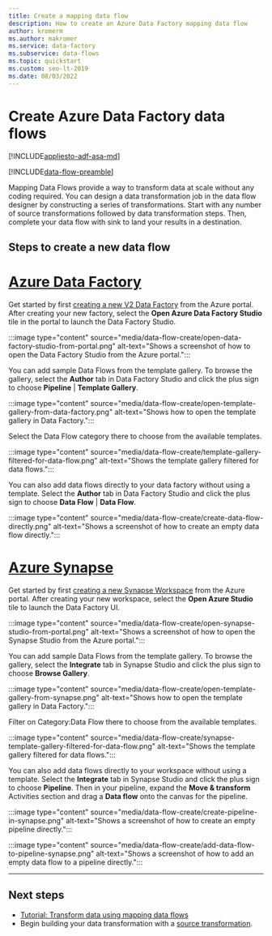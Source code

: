 ```yaml
---
title: Create a mapping data flow
description: How to create an Azure Data Factory mapping data flow
author: kromerm
ms.author: makromer
ms.service: data-factory
ms.subservice: data-flows
ms.topic: quickstart
ms.custom: seo-lt-2019
ms.date: 08/03/2022
---
```


# Create Azure Data Factory data flows

[!INCLUDE[appliesto-adf-asa-md](includes/appliesto-adf-asa-md.md)]

[!INCLUDE[data-flow-preamble](includes/data-flow-preamble.md)]

Mapping Data Flows provide a way to transform data at scale without any coding required. You can design a data transformation job in the data flow designer by constructing a series of transformations. Start with any number of source transformations followed by data transformation steps. Then, complete your data flow with sink to land your results in a destination.

## Steps to create a new data flow

# [Azure Data Factory](#tab/data-factory)

Get started by first [creating a new V2 Data Factory](quickstart-create-data-factory-portal.md) from the Azure portal. After creating your new factory, select the **Open Azure Data Factory Studio** tile in the portal to launch the Data Factory Studio.

:::image type="content" source="media/data-flow-create/open-data-factory-studio-from-portal.png" alt-text="Shows a screenshot of how to open the Data Factory Studio from the Azure portal.":::

You can add sample Data Flows from the template gallery. To browse the gallery, select the **Author** tab in Data Factory Studio and click the plus sign to choose **Pipeline** | **Template Gallery**.

:::image type="content" source="media/data-flow-create/open-template-gallery-from-data-factory.png" alt-text="Shows how to open the template gallery in Data Factory.":::

Select the Data Flow category there to choose from the available templates.

:::image type="content" source="media/data-flow-create/template-gallery-filtered-for-data-flow.png" alt-text="Shows the template gallery filtered for data flows.":::

You can also add data flows directly to your data factory without using a template. Select the **Author** tab in Data Factory Studio and click the plus sign to choose **Data Flow** | **Data Flow**.  

:::image type="content" source="media/data-flow-create/create-data-flow-directly.png" alt-text="Shows a screenshot of how to create an empty data flow directly.":::

# [Azure Synapse](#tab/synapse-analytics)

Get started by first [creating a new Synapse Workspace](../synapse-analytics/quickstart-create-workspace.md) from the Azure portal. After creating your new workspace, select the **Open Azure  Studio** tile to launch the Data Factory UI.
    
:::image type="content" source="media/data-flow-create/open-synapse-studio-from-portal.png" alt-text="Shows a screenshot of how to open the Synapse Studio from the Azure portal.":::

You can add sample Data Flows from the template gallery.  To browse the gallery, select the **Integrate** tab in Synapse Studio and click the plus sign to choose **Browse Gallery**.

:::image type="content" source="media/data-flow-create/open-template-gallery-from-synapse.png" alt-text="Shows how to open the template gallery in Data Factory.":::

Filter on Category:Data Flow there to choose from the available templates.

:::image type="content" source="media/data-flow-create/synapse-template-gallery-filtered-for-data-flow.png" alt-text="Shows the template gallery filtered for data flows.":::

You can also add data flows directly to your workspace without using a template. Select the **Integrate** tab in Synapse Studio and click the plus sign to choose **Pipeline**.  Then in your pipeline, expand the **Move & transform** Activities section and drag a **Data flow** onto the canvas for the pipeline.

:::image type="content" source="media/data-flow-create/create-pipeline-in-synapse.png" alt-text="Shows a screenshot of how to create an empty pipeline directly.":::

:::image type="content" source="media/data-flow-create/add-data-flow-to-pipeline-synapse.png" alt-text="Shows a screenshot of how to add an empty data flow to a pipeline directly.":::

---

## Next steps

* [Tutorial: Transform data using mapping data flows](tutorial-data-flow.md)
* Begin building your data transformation with a [source transformation](data-flow-source.md).
